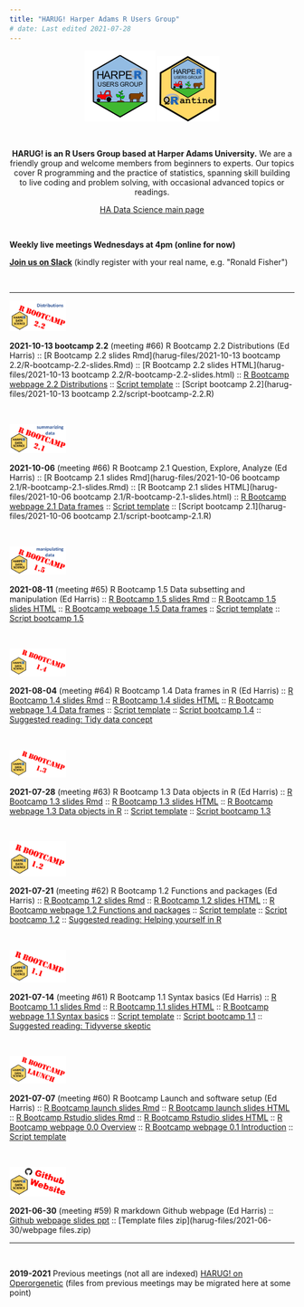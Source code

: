 ```yaml
---
title: "HARUG! Harper Adams R Users Group"
# date: Last edited 2021-07-28
---
```


<center>
   <img src="../img/HARUG.png" alt="HARUG" width="125"/>
   <img src="../img/harug-quarantine.png" alt="HARUG quarantine" width="110"/>

&nbsp;

**HARUG! is an R Users Group based at Harper Adams University.** We are a friendly group and welcome members from beginners to experts.  Our topics cover R programming and the practice of statistics, spanning skill building to live coding and problem solving, with occasional advanced topics or readings.

[HA Data Science main page](https://ha-data-science.github.io/)

</center>

&nbsp;

**Weekly live meetings Wednesdays at 4pm (online for now)**
  
[**Join us on Slack**](https://join.slack.com/t/harper-adams-rug/shared_invite/zt-azcm9z6s-WsY9JXvAs8DW1DLQuU3USg) (kindly register with your real name, e.g. "Ronald Fisher")

&nbsp;

___
  
<a href="" target="_blank">
<img src="harug-files/2021-10-13 bootcamp 2.2/img/Bootcamp-2.2.png" width="100" alt="Meeting thumbnail"/>
</a> 

**2021-10-13 bootcamp 2.2** (meeting #66) R Bootcamp 2.2 Distributions (Ed Harris) ::
[R Bootcamp 2.2 slides Rmd](harug-files/2021-10-13 bootcamp 2.2/R-bootcamp-2.2-slides.Rmd) ::
[R Bootcamp 2.2 slides HTML](harug-files/2021-10-13 bootcamp 2.2/R-bootcamp-2.2-slides.html) ::
[R Bootcamp webpage 2.2  Distributions](https://dsgarage.netlify.app/bootcamp/2.2-m2-sampling-and-distributions//) ::
[Script template](harug-files/files/script-template.R) ::
[Script bootcamp 2.2](harug-files/2021-10-13 bootcamp 2.2/script-bootcamp-2.2.R)

&nbsp;


<a href="https://youtu.be/5jWZTQfUFqQ" target="_blank">
<img src="harug-files/2021-10-06 bootcamp 2.1/img/Bootcamp-2.1.png" width="100" alt="Meeting thumbnail"/>
</a> 

**2021-10-06** (meeting #66) R Bootcamp 2.1 Question, Explore, Analyze (Ed Harris) ::
[R Bootcamp 2.1 slides Rmd](harug-files/2021-10-06 bootcamp 2.1/R-bootcamp-2.1-slides.Rmd) ::
[R Bootcamp 2.1 slides HTML](harug-files/2021-10-06 bootcamp 2.1/R-bootcamp-2.1-slides.html) ::
[R Bootcamp webpage 2.1  Data frames](https://dsgarage.netlify.app/bootcamp/2.1-m2-question-explore-analyze/) ::
[Script template](harug-files/files/script-template.R) ::
[Script bootcamp 2.1](harug-files/2021-10-06 bootcamp 2.1/script-bootcamp-2.1.R)

&nbsp;

<a href="" target="_blank">
<img src="harug-files/2021-08-11/img/Bootcamp-1.5.png" width="100" alt="Meeting thumbnail"/>
</a> 

**2021-08-11** (meeting #65) R Bootcamp 1.5 Data subsetting and manipulation (Ed Harris) ::
[R Bootcamp 1.5 slides Rmd](harug-files/2021-08-11/R-bootcamp-1.5-slides.Rmd) ::
[R Bootcamp 1.5 slides HTML](harug-files/2021-08-11/R-bootcamp-1.5-slides.html) ::
[R Bootcamp webpage 1.5  Data frames](https://dsgarage.netlify.app/bootcamp/1.5-m1-data-subsetting-and-manipulation/) ::
[Script template](harug-files/files/script-template.R) ::
[Script bootcamp 1.5](harug-files/2021-08-11/script-bootcamp-1.5.R)

&nbsp;

<a href="https://youtu.be/Bt2f902F5Po" target="_blank">
<img src="harug-files/2021-08-04/img/Bootcamp-1.4.png" width="100" alt="Meeting thumbnail"/>
</a> 

**2021-08-04** (meeting #64) R Bootcamp 1.4 Data frames in R (Ed Harris) ::
[R Bootcamp 1.4 slides Rmd](harug-files/2021-08-04/R-bootcamp-1.4-slides.Rmd) ::
[R Bootcamp 1.4 slides HTML](harug-files/2021-08-04/R-bootcamp-1.4-slides.html) ::
[R Bootcamp webpage 1.4 Data frames](https://dsgarage.netlify.app/bootcamp/1.4-m1-data-frames/) ::
[Script template](harug-files/files/script-template.R) ::
[Script bootcamp 1.4](harug-files/2021-08-04/script-bootcamp-1.4.R) ::
[Suggested reading: Tidy data concept](https://vita.had.co.nz/papers/tidy-data.pdf)

&nbsp;

<a href="https://youtu.be/wViC6SjUYVI" target="_blank">
<img src="harug-files/2021-07-28/img/Bootcamp-1.3.png" width="100" alt="Meeting thumbnail"/>
</a> 

**2021-07-28** (meeting #63) R Bootcamp 1.3 Data objects in R (Ed Harris) ::
[R Bootcamp 1.3 slides Rmd](harug-files/2021-07-28/R-bootcamp-1.3-slides.Rmd) ::
[R Bootcamp 1.3 slides HTML](harug-files/2021-07-28/R-bootcamp-1.3-slides.html) ::
[R Bootcamp webpage 1.3 Data objects in R](https://dsgarage.netlify.app/bootcamp/1.3-m1-data-objects/) :: 
[Script template](harug-files/files/script-template.R) ::
[Script bootcamp 1.3](harug-files/2021-07-28/script-bootcamp-1.3.R) 

&nbsp;

<a href="https://youtu.be/yD_z5kiGk38" target="_blank">
<img src="harug-files/2021-07-21/img/Bootcamp-1.2.png" width="100" alt="Meeting thumbnail"/>
</a> 

**2021-07-21** (meeting #62) R Bootcamp 1.2 Functions and packages (Ed Harris) ::
[R Bootcamp 1.2 slides Rmd](harug-files/2021-07-21/R-bootcamp-1.2-slides.Rmd) ::
[R Bootcamp 1.2 slides HTML](harug-files/2021-07-21/R-bootcamp-1.2-slides.html) ::
[R Bootcamp webpage 1.2 Functions and packages](https://dsgarage.netlify.app/bootcamp/1.2-m1-function-and-packages/) ::
[Script template](harug-files/files/script-template.R) ::
[Script bootcamp 1.2](harug-files/2021-07-21/script-bootcamp-1.2.R) ::
[Suggested reading: Helping yourself in R](https://www.r-project.org/help.html)

&nbsp;

<a href="https://youtu.be/lZxnYuArVrE" target="_blank">
<img src="harug-files/2021-07-14/img/Bootcamp-1.1.png" width="100" alt="Meeting thumbnail"/>
</a> 

**2021-07-14** (meeting #61) R Bootcamp 1.1 Syntax basics (Ed Harris) ::
[R Bootcamp 1.1 slides Rmd](harug-files/2021-07-14/R-bootcamp-1.1.Rmd) :: 
[R Bootcamp 1.1 slides HTML](harug-files/2021-07-14/R-bootcamp-1.1.html) :: 
[R Bootcamp webpage 1.1 Syntax basics](https://dsgarage.netlify.app/bootcamp/1.1-m1-r-syntax-basics/) ::
[Script template](harug-files/files/script-template.R) ::
[Script bootcamp 1.1](harug-files/2021-07-14/script-bootcamp-1.1.R) ::
[Suggested reading: Tidyverse skeptic](https://github.com/matloff/TidyverseSkeptic)

&nbsp;

<a href="https://youtu.be/wmyDf14CzXQ" target="_blank">
<img src="harug-files/2021-07-07/img/Bootcamp-launch.png" width="100" alt="Meeting thumbnail"/>
</a> 

**2021-07-07** (meeting #60) R Bootcamp Launch and software setup (Ed Harris) ::
[R Bootcamp launch slides Rmd](harug-files/2021-07-07/R-bootcamp-launch-slides.Rmd) ::
[R Bootcamp launch slides HTML](harug-files/2021-07-07/R-bootcamp-launch-slides.html) :: 
[R Bootcamp Rstudio slides Rmd](harug-files/2021-07-07/R-bootcamp-RStudio.Rmd) ::
[R Bootcamp Rstudio slides HTML](harug-files/2021-07-07/R-bootcamp-RStudio.html) ::
[R Bootcamp webpage 0.0 Overview](https://dsgarage.netlify.app/bootcamp/0.0-bootcamp-overview/) ::
[R Bootcamp webpage 0.1 Introduction](https://dsgarage.netlify.app/bootcamp/0.1-bootcamp-intro/) :: 
[Script template](harug-files/files/script-template.R)

&nbsp;

<a href="https://youtu.be/3GvG2nij7xs" target="_blank">
<img src="harug-files/2021-06-30/img/harug-github-website.png" width="100" alt="Meeting thumbnail"/>
</a> 

**2021-06-30** (meeting #59) R markdown Github webpage (Ed Harris) ::
[Github webpage slides ppt](harug-files/2021-06-30/2021-06-30-github-webpage.pptx) ::
[Template files zip](harug-files/2021-06-30/webpage files.zip) 

___

&nbsp;

**2019-2021** Previous meetings (not all are indexed) [HARUG! on Operorgenetic](http://operorgenetic.com/wp/) (files from previous meetings may be migrated here at some point)

&nbsp;

